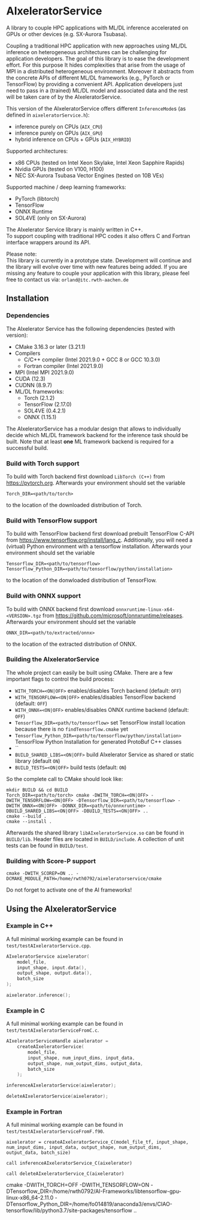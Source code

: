 # AIxeleratorService

A library to couple HPC applications with ML/DL inference accelerated on GPUs or other devices (e.g. SX-Aurora Tsubasa).

Coupling a traditional HPC application with new approaches using ML/DL inference on heterogeneous architectures can be challenging for application developers.
The goal of this library is to ease the development effort.
For this purpose It hides complexities that arise from the usage of MPI in a distributed heterogeneous environment. 
Moreover it abstracts from the concrete APIs of different ML/DL frameworks (e.g., PyTorch or TensorFlow) by providing a convenient API.
Application developers just need to pass in a (trained) ML/DL model and associated data and the rest will be taken care of by the AIxeleratorService.   

This version of the AIxeleratorService offers different `InferenceMode`s (as defined in `aixeleratorService.h`):
* inference purely on CPUs (`AIX_CPU`)
* inference purely on GPUs (`AIX_GPU`)
* hybrid inference on CPUs + GPUs (`AIX_HYBRID`)

Supported architectures:
* x86 CPUs (tested on Intel Xeon Skylake, Intel Xeon Sapphire Rapids)
* Nvidia GPUs (tested on V100, H100)
* NEC SX-Aurora Tsubasa Vector Engines (tested on 10B VEs)

Supported machine / deep learning frameworks:
* PyTorch (libtorch)
* TensorFlow
* ONNX Runtime
* SOL4VE (only on SX-Aurora)

The AIxelerator Service library is mainly written in C++.   
To support coupling with traditional HPC codes it also offers C and Fortran interface wrappers around its API.

Please note:  
This library is currently in a prototype state. Development will continue and the library will evolve over time with new features being added.
If you are missing any feature to couple your application with this library, please feel free to contact us via: `orland@itc.rwth-aachen.de`

## Installation

### Dependencies
The AIxelerator Service has the following dependencies (tested with version):
* CMake 3.16.3 or later (3.21.1)
* Compilers
    * C/C++ compiler (Intel 2021.9.0 + GCC 8 or GCC 10.3.0)
    * Fortran compiler (Intel 2021.9.0)
* MPI (Intel MPI 2021.9.0)
* CUDA (12.3)
* CUDNN (8.9.7)
* ML/DL frameworks:
    * Torch (2.1.2)
    * TensorFlow (2.17.0)
    * SOL4VE (0.4.2.1)
    * ONNX (1.15.1)

The AIxeleratorService has a modular design that allows to individually decide which ML/DL framework backend for the inference task should be built.
Note that at least **one** ML framework backend is required for a successful build.

### Build with Torch support
To build with Torch backend first download `LibTorch (C++)` from https://pytorch.org. Afterwards your environment should set the variable
```
Torch_DIR=<path/to/torch>
```
to the location of the downloaded distribution of Torch.

### Build with TensorFlow support
To build with TensorFlow backend first download prebuilt TensorFlow C-API from https://www.tensorflow.org/install/lang_c.
Additionally, you will need a (virtual) Python environment with a tensorflow installation.
Afterwards your environment should set the variable
```
Tensorflow_DIR=<path/to/tensorflow>
Tensorflow_Python_DIR=<path/to/tensorflow/python/installation>
```
to the location of the donwloaded distribution of TensorFlow.

### Build with ONNX support
To build with ONNX backend first download `onnxruntime-linux-x64-<VERSION>.tgz` from https://github.com/microsoft/onnxruntime/releases.
Afterwards your environment should set the variable 
```
ONNX_DIR=<path/to/extracted/onnx>
```
to the location of the extracted distribution of ONNX.

### Building the AIxeleratorService
The whole project can easily be built using CMake.
There are a few important flags to control the build process:
* `WITH_TORCH=<ON|OFF>` enables/disables Torch backend (default: `OFF`)
* `WITH_TENSORFLOW=<ON|OFF>` enables/disables TensorFlow backend (default: `OFF`)
* `WITH_ONNX=<ON|OFF>` enables/disables ONNX runtime backend (default: `OFF`)
* `Tensorflow_DIR=<path/to/tensorflow>` set TensorFlow install location because there is no `findTensorflow.cmake` yet
* `Tensorflow_Python_DIR=<path/to/tensorflow/python/installation>` TensorFlow Python Installation for generated ProtoBuf C++ classes
* ``
* `BUILD_SHARED_LIBS=<ON|OFF>` build AIxelerator Service as shared or static library (default `ON`)
* `BUILD_TESTS=<ON|OFF>` build tests (default: `ON`)

So the complete call to CMake should look like:
```
mkdir BUILD && cd BUILD
Torch_DIR=<path/to/torch> cmake -DWITH_TORCH=<ON|OFF> -DWITH_TENSORFLOW=<ON|OFF> -DTensorflow_DIR=<path/to/tensorflow> -DWITH_ONNX=<ON|OFF> -DONNX_DIR=<path/to/onnxruntime> -DBUILD_SHARED_LIBS=<ON|OFF> -DBUILD_TESTS=<ON|OFF> ..
cmake --build .
cmake --install .
```
Afterwards the shared library `libAIxeleratorService.so` can be found in `BUILD/lib`.
Header files are located in `BUILD/include`.
A collection of unit tests can be found in `BUILD/test`.

### Building with Score-P support
```
cmake -DWITH_SCOREP=ON .. -DCMAKE_MODULE_PATH=/home/rwth0792/aixeleratorservice/cmake
```
Do not forget to activate one of the AI frameworks!

## Using the AIxeleratorService

### Example in C++
A full minimal working example can be found in `test/testAIxeleratorService.cpp`.
```C++
AIxeleratorService aixelerator(
    model_file, 
    input_shape, input.data(), 
    output_shape, output.data(),
    batch_size
);

aixelerator.inference();
```

### Example in C
A full minimal working example can be found in `test/testAIxeleratorServiceFromC.c`.
```C
AIxeleratorServiceHandle aixelerator = 
    createAIxeleratorService(
        model_file, 
        input_shape, num_input_dims, input_data, 
        output_shape, num_output_dims, output_data, 
        batch_size
    );

inferenceAIxeleratorService(aixelerator);

deleteAIxeleratorService(aixelerator);
```

### Example in Fortran
A full minimal working example can be found in `test/testAIxeleratorServiceFromF.f90`.
```Fortran
aixelerator = createAIxeleratorService_C(model_file_tf, input_shape, num_input_dims, input_data, output_shape, num_output_dims, output_data, batch_size)

call inferenceAIxeleratorService_C(aixelerator)

call deleteAIxeleratorService_C(aixelerator)
```


cmake -DWITH_TORCH=OFF -DWITH_TENSORFLOW=ON -DTensorflow_DIR=/home/rwth0792/AI-Frameworks/libtensorflow-gpu-linux-x86_64-2.11.0 -DTensorflow_Python_DIR=/home/fo014819/anaconda3/envs/CIAO-tensorflow/lib/python3.7/site-packages/tensorflow  ..